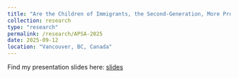 ```yaml
---
title: "Are the Children of Immigrants, the Second-Generation, More Progressive?"
collection: research
type: "research"
permalink: /research/APSA-2025
date: 2025-09-12
location: "Vancouver, BC, Canada"
---
```


Find my presentation slides here: <a href="../files/APSA2025.pdf">slides</a> 
